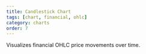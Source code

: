 ```yaml
---
title: Candlestick Chart
tags: [chart, financial, ohlc]
category: charts
order: 7
---
```

Visualizes financial OHLC price movements over time.
